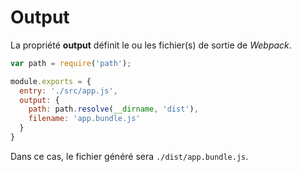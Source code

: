 # Output

La propriété **output** définit le ou les fichier(s) de sortie de _Webpack_.

```js
var path = require('path');

module.exports = {
  entry: './src/app.js',
  output: {
    path: path.resolve(__dirname, 'dist'),
    filename: 'app.bundle.js'
  }
}
```
Dans ce cas, le fichier généré sera `./dist/app.bundle.js`.
